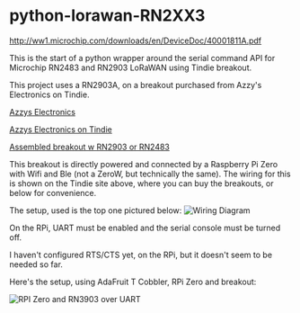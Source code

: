 # python-lorawan-RN2XX3

http://ww1.microchip.com/downloads/en/DeviceDoc/40001811A.pdf

This is the start of a python wrapper around the serial command API for Microchip RN2483 and RN2903 LoRaWAN using Tindie breakout.

This project uses a RN2903A, on a breakout purchased from Azzy's Electronics on Tindie.

[Azzys Electronics](http://drazzy.com/e/)

[Azzys Electronics on Tindie](https://www.tindie.com/stores/DrAzzy/)

[Assembled breakout w RN2903 or RN2483](https://www.tindie.com/products/DrAzzy/lorawan-rn2483rn2903-breakout-board-assembled/)

This breakout is directly powered and connected by a Raspberry Pi Zero with Wifi and Ble (not a ZeroW, but technically the same).  The wiring for this is shown on the Tindie site above, where you can buy the breakouts, or below for convenience.

The setup, used is the top one pictured below:
![Wiring Diagram](http://drazzy.com/e/products/img/RN2483diagram2.jpg)


On the RPi, UART must be enabled and the serial console must be turned off. 

I haven't configured RTS/CTS yet, on the RPi, but it doesn't seem to be needed so far.

Here's the setup, using AdaFruit T Cobbler, RPi Zero and breakout:

![RPI Zero and RN3903 over UART](https://github.com/miguellan/python-lorawan-RN2XX3/blob/master/RN2903.jpg?raw=true)
